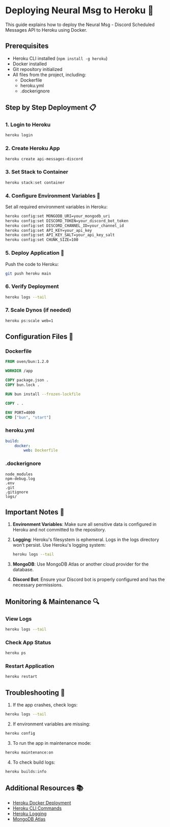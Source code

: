 # Deploying Neural Msg to Heroku 🚀

This guide explains how to deploy the Neural Msg - Discord Scheduled Messages API to Heroku using Docker.

## Prerequisites

-   Heroku CLI installed (`npm install -g heroku`)
-   Docker installed
-   Git repository initialized
-   All files from the project, including:
    -   Dockerfile
    -   heroku.yml
    -   .dockerignore

## Step by Step Deployment 📋

### 1. Login to Heroku

```bash
heroku login
```

### 2. Create Heroku App

```bash
heroku create api-messages-discord
```

### 3. Set Stack to Container

```bash
heroku stack:set container
```

### 4. Configure Environment Variables 🔐

Set all required environment variables in Heroku:

```bash
heroku config:set MONGODB_URI=your_mongodb_uri
heroku config:set DISCORD_TOKEN=your_discord_bot_token
heroku config:set DISCORD_CHANNEL_ID=your_channel_id
heroku config:set API_KEY=your_api_key
heroku config:set API_KEY_SALT=your_api_key_salt
heroku config:set CHUNK_SIZE=100
```

### 5. Deploy Application 🚀

Push the code to Heroku:

```bash
git push heroku main
```

### 6. Verify Deployment

```bash
heroku logs --tail
```

### 7. Scale Dynos (if needed)

```bash
heroku ps:scale web=1
```

## Configuration Files 📄

### Dockerfile

```dockerfile
FROM oven/bun:1.2.0

WORKDIR /app

COPY package.json .
COPY bun.lock .

RUN bun install --frozen-lockfile

COPY . .

ENV PORT=4000
CMD ["bun", "start"]
```

### heroku.yml

```yaml
build:
    docker:
        web: Dockerfile
```

### .dockerignore

```
node_modules
npm-debug.log
.env
.git
.gitignore
logs/
```

## Important Notes 📝

1. **Environment Variables**: Make sure all sensitive data is configured in Heroku and not committed to the repository.

2. **Logging**: Heroku's filesystem is ephemeral. Logs in the logs directory won't persist. Use Heroku's logging system:

    ```bash
    heroku logs --tail
    ```

3. **MongoDB**: Use MongoDB Atlas or another cloud provider for the database.

4. **Discord Bot**: Ensure your Discord bot is properly configured and has the necessary permissions.

## Monitoring & Maintenance 🔍

### View Logs

```bash
heroku logs --tail
```

### Check App Status

```bash
heroku ps
```

### Restart Application

```bash
heroku restart
```

## Troubleshooting 🔧

1. If the app crashes, check logs:

```bash
heroku logs --tail
```

2. If environment variables are missing:

```bash
heroku config
```

3. To run the app in maintenance mode:

```bash
heroku maintenance:on
```

4. To check build logs:

```bash
heroku builds:info
```

## Additional Resources 📚

-   [Heroku Docker Deployment](https://devcenter.heroku.com/articles/container-registry-and-runtime)
-   [Heroku CLI Commands](https://devcenter.heroku.com/articles/heroku-cli-commands)
-   [Heroku Logging](https://devcenter.heroku.com/articles/logging)
-   [MongoDB Atlas](https://www.mongodb.com/cloud/atlas)
